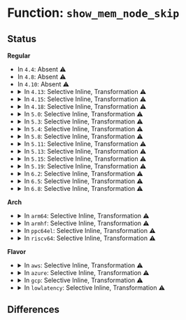 # Function: <code>show_mem_node_skip</code>

## Status
<b>Regular</b>
<ul>
<li>
In <code>4.4</code>: Absent ⚠️
</li>
<li>
In <code>4.8</code>: Absent ⚠️
</li>
<li>
In <code>4.10</code>: Absent ⚠️
</li>
<li>
<details>
<summary>In <code>4.13</code>: Selective Inline, Transformation ⚠️</summary>

**Collision:** Unique Static

**Inline:** Selective

**Transformation:** True

**Instances:**

```
In mm/page_alloc.c (ffffffff811c40a9)
Location: mm/page_alloc.c:4544
Inline: True
Inline callers:
  - mm/page_alloc.c:show_free_areas
  - mm/page_alloc.c:show_free_areas
  - mm/page_alloc.c:show_free_areas
  - mm/page_alloc.c:show_free_areas
Direct callers:
  - mm/page_alloc.c:show_free_areas
  - mm/page_alloc.c:show_free_areas
  - mm/page_alloc.c:show_free_areas
  - mm/page_alloc.c:show_free_areas
```
**Symbols:**

```
ffffffff811bea60-ffffffff811bea8c: show_mem_node_skip.part.72 (STB_LOCAL)
```
</details>
</li>
<li>
<details>
<summary>In <code>4.15</code>: Selective Inline, Transformation ⚠️</summary>

**Collision:** Unique Static

**Inline:** Selective

**Transformation:** True

**Instances:**

```
In mm/page_alloc.c (ffffffff811d8ebc)
Location: mm/page_alloc.c:4663
Inline: True
Inline callers:
  - mm/page_alloc.c:show_free_areas
  - mm/page_alloc.c:show_free_areas
  - mm/page_alloc.c:show_free_areas
  - mm/page_alloc.c:show_free_areas
Direct callers:
  - mm/page_alloc.c:show_free_areas
  - mm/page_alloc.c:show_free_areas
  - mm/page_alloc.c:show_free_areas
  - mm/page_alloc.c:show_free_areas
```
**Symbols:**

```
ffffffff811d37e0-ffffffff811d380c: show_mem_node_skip.part.73 (STB_LOCAL)
```
</details>
</li>
<li>
<details>
<summary>In <code>4.18</code>: Selective Inline, Transformation ⚠️</summary>

**Collision:** Unique Static

**Inline:** Selective

**Transformation:** True

**Instances:**

```
In mm/page_alloc.c (ffffffff811fb29d)
Location: mm/page_alloc.c:4802
Inline: True
Inline callers:
  - mm/page_alloc.c:show_free_areas
  - mm/page_alloc.c:show_free_areas
  - mm/page_alloc.c:show_free_areas
  - mm/page_alloc.c:show_free_areas
Direct callers:
  - mm/page_alloc.c:show_free_areas
  - mm/page_alloc.c:show_free_areas
  - mm/page_alloc.c:show_free_areas
  - mm/page_alloc.c:show_free_areas
```
**Symbols:**

```
ffffffff811f4aa0-ffffffff811f4acc: show_mem_node_skip.part.79 (STB_LOCAL)
```
</details>
</li>
<li>
<details>
<summary>In <code>5.0</code>: Selective Inline, Transformation ⚠️</summary>

**Collision:** Unique Static

**Inline:** Selective

**Transformation:** True

**Instances:**

```
In mm/page_alloc.c (ffffffff8120db4c)
Location: mm/page_alloc.c:4968
Inline: True
Inline callers:
  - mm/page_alloc.c:show_free_areas
  - mm/page_alloc.c:show_free_areas
  - mm/page_alloc.c:show_free_areas
  - mm/page_alloc.c:show_free_areas
Direct callers:
  - mm/page_alloc.c:show_free_areas
  - mm/page_alloc.c:show_free_areas
  - mm/page_alloc.c:show_free_areas
  - mm/page_alloc.c:show_free_areas
```
**Symbols:**

```
ffffffff81206f60-ffffffff81206f8c: show_mem_node_skip.part.86 (STB_LOCAL)
```
</details>
</li>
<li>
<details>
<summary>In <code>5.3</code>: Selective Inline, Transformation ⚠️</summary>

**Collision:** Unique Static

**Inline:** Selective

**Transformation:** True

**Instances:**

```
In mm/page_alloc.c (ffffffff81274018)
Location: mm/page_alloc.c:5154
Inline: True
Inline callers:
  - mm/page_alloc.c:show_free_areas
  - mm/page_alloc.c:show_free_areas
  - mm/page_alloc.c:show_free_areas
  - mm/page_alloc.c:show_free_areas
Direct callers:
  - mm/page_alloc.c:show_free_areas
  - mm/page_alloc.c:show_free_areas
  - mm/page_alloc.c:show_free_areas
  - mm/page_alloc.c:show_free_areas
```
**Symbols:**

```
ffffffff8126cfc0-ffffffff8126cfec: show_mem_node_skip.part.0 (STB_LOCAL)
```
</details>
</li>
<li>
<details>
<summary>In <code>5.4</code>: Selective Inline, Transformation ⚠️</summary>

**Collision:** Unique Static

**Inline:** Selective

**Transformation:** True

**Instances:**

```
In mm/page_alloc.c (ffffffff81282e3b)
Location: mm/page_alloc.c:5172
Inline: True
Inline callers:
  - mm/page_alloc.c:show_free_areas
  - mm/page_alloc.c:show_free_areas
  - mm/page_alloc.c:show_free_areas
  - mm/page_alloc.c:show_free_areas
Direct callers:
  - mm/page_alloc.c:show_free_areas
  - mm/page_alloc.c:show_free_areas
  - mm/page_alloc.c:show_free_areas
  - mm/page_alloc.c:show_free_areas
```
**Symbols:**

```
ffffffff8127bdd0-ffffffff8127bdfc: show_mem_node_skip.part.0 (STB_LOCAL)
```
</details>
</li>
<li>
<details>
<summary>In <code>5.8</code>: Selective Inline, Transformation ⚠️</summary>

**Collision:** Unique Static

**Inline:** Selective

**Transformation:** True

**Instances:**

```
In mm/page_alloc.c (ffffffff812b4ebb)
Location: mm/page_alloc.c:5275
Inline: True
Inline callers:
  - mm/page_alloc.c:show_free_areas
  - mm/page_alloc.c:show_free_areas
  - mm/page_alloc.c:show_free_areas
  - mm/page_alloc.c:show_free_areas
  - mm/page_alloc.c:show_free_areas
Direct callers:
  - mm/page_alloc.c:show_free_areas
  - mm/page_alloc.c:show_free_areas
  - mm/page_alloc.c:show_free_areas
```
**Symbols:**

```
ffffffff812ae260-ffffffff812ae28c: show_mem_node_skip.part.0 (STB_LOCAL)
```
</details>
</li>
<li>
<details>
<summary>In <code>5.11</code>: Selective Inline, Transformation ⚠️</summary>

**Collision:** Unique Static

**Inline:** Selective

**Transformation:** True

**Instances:**

```
In mm/page_alloc.c (ffffffff81be8215)
Location: mm/page_alloc.c:5441
Inline: True
Inline callers:
  - mm/page_alloc.c:show_free_areas
  - mm/page_alloc.c:show_free_areas
  - mm/page_alloc.c:show_free_areas
  - mm/page_alloc.c:show_free_areas
  - mm/page_alloc.c:show_free_areas
Direct callers:
  - mm/page_alloc.c:show_free_areas
  - mm/page_alloc.c:show_free_areas
  - mm/page_alloc.c:show_free_areas
```
**Symbols:**

```
ffffffff812b9ca0-ffffffff812b9ccc: show_mem_node_skip.part.0 (STB_LOCAL)
```
</details>
</li>
<li>
<details>
<summary>In <code>5.13</code>: Selective Inline, Transformation ⚠️</summary>

**Collision:** Unique Static

**Inline:** Selective

**Transformation:** True

**Instances:**

```
In mm/page_alloc.c (ffffffff81bda012)
Location: mm/page_alloc.c:5644
Inline: True
Inline callers:
  - mm/page_alloc.c:show_free_areas
  - mm/page_alloc.c:show_free_areas
  - mm/page_alloc.c:show_free_areas
  - mm/page_alloc.c:show_free_areas
  - mm/page_alloc.c:show_free_areas
Direct callers:
  - mm/page_alloc.c:show_free_areas
  - mm/page_alloc.c:show_free_areas
  - mm/page_alloc.c:show_free_areas
```
**Symbols:**

```
ffffffff812bed10-ffffffff812bed3c: show_mem_node_skip.part.0 (STB_LOCAL)
```
</details>
</li>
<li>
<details>
<summary>In <code>5.15</code>: Selective Inline, Transformation ⚠️</summary>

**Collision:** Unique Static

**Inline:** Selective

**Transformation:** True

**Instances:**

```
In mm/page_alloc.c (ffffffff81cbdebc)
Location: mm/page_alloc.c:5825
Inline: True
Inline callers:
  - mm/page_alloc.c:show_free_areas
  - mm/page_alloc.c:show_free_areas
  - mm/page_alloc.c:show_free_areas
  - mm/page_alloc.c:show_free_areas
  - mm/page_alloc.c:show_free_areas
Direct callers:
  - mm/page_alloc.c:show_free_areas
  - mm/page_alloc.c:show_free_areas
  - mm/page_alloc.c:show_free_areas
```
**Symbols:**

```
ffffffff81301640-ffffffff8130166c: show_mem_node_skip.part.0 (STB_LOCAL)
```
</details>
</li>
<li>
<details>
<summary>In <code>5.19</code>: Selective Inline, Transformation ⚠️</summary>

**Collision:** Unique Static

**Inline:** Selective

**Transformation:** True

**Instances:**

```
In mm/page_alloc.c (ffffffff81e6fd78)
Location: mm/page_alloc.c:5880
Inline: True
Inline callers:
  - mm/page_alloc.c:show_free_areas
  - mm/page_alloc.c:show_free_areas
  - mm/page_alloc.c:show_free_areas
  - mm/page_alloc.c:show_free_areas
  - mm/page_alloc.c:show_free_areas
Direct callers:
  - mm/page_alloc.c:show_free_areas
  - mm/page_alloc.c:show_free_areas
  - mm/page_alloc.c:show_free_areas
```
**Symbols:**

```
ffffffff81368d80-ffffffff81368db4: show_mem_node_skip.part.0 (STB_LOCAL)
```
</details>
</li>
<li>
<details>
<summary>In <code>6.2</code>: Selective Inline, Transformation ⚠️</summary>

**Collision:** Unique Static

**Inline:** Selective

**Transformation:** True

**Instances:**

```
In mm/page_alloc.c (ffffffff813eded4)
Location: mm/page_alloc.c:6023
Inline: True
Inline callers:
  - mm/page_alloc.c:__show_free_areas
  - mm/page_alloc.c:__show_free_areas
  - mm/page_alloc.c:__show_free_areas
  - mm/page_alloc.c:__show_free_areas
  - mm/page_alloc.c:__show_free_areas
Direct callers:
  - mm/page_alloc.c:__show_free_areas
  - mm/page_alloc.c:__show_free_areas
  - mm/page_alloc.c:__show_free_areas
  - mm/page_alloc.c:__show_free_areas
  - mm/page_alloc.c:__show_free_areas
```
**Symbols:**

```
ffffffff813e4d30-ffffffff813e4d64: show_mem_node_skip.part.0 (STB_LOCAL)
```
</details>
</li>
<li>
<details>
<summary>In <code>6.5</code>: Selective Inline, Transformation ⚠️</summary>

**Collision:** Unique Static

**Inline:** Selective

**Transformation:** True

**Instances:**

```
In mm/show_mem.c (ffffffff813de227)
Location: mm/show_mem.c:128
Inline: True
Inline callers:
  - mm/show_mem.c:__show_free_areas
  - mm/show_mem.c:__show_free_areas
  - mm/show_mem.c:__show_free_areas
  - mm/show_mem.c:__show_free_areas
  - mm/show_mem.c:__show_free_areas
Direct callers:
  - mm/show_mem.c:__show_free_areas
  - mm/show_mem.c:__show_free_areas
  - mm/show_mem.c:__show_free_areas
  - mm/show_mem.c:__show_free_areas
  - mm/show_mem.c:__show_free_areas
  - mm/show_mem.c:__show_free_areas
```
**Symbols:**

```
ffffffff813ddac0-ffffffff813ddaf4: show_mem_node_skip.part.0 (STB_LOCAL)
```
</details>
</li>
<li>
<details>
<summary>In <code>6.8</code>: Selective Inline, Transformation ⚠️</summary>

**Collision:** Unique Static

**Inline:** Selective

**Transformation:** True

**Instances:**

```
In mm/show_mem.c (ffffffff81408017)
Location: mm/show_mem.c:125
Inline: True
Inline callers:
  - mm/show_mem.c:show_free_areas
  - mm/show_mem.c:show_free_areas
  - mm/show_mem.c:show_free_areas
  - mm/show_mem.c:show_free_areas
  - mm/show_mem.c:show_free_areas
Direct callers:
  - mm/show_mem.c:show_free_areas
  - mm/show_mem.c:show_free_areas
  - mm/show_mem.c:show_free_areas
  - mm/show_mem.c:show_free_areas
  - mm/show_mem.c:show_free_areas
  - mm/show_mem.c:show_free_areas
```
**Symbols:**

```
ffffffff81407990-ffffffff814079c4: show_mem_node_skip.part.0 (STB_LOCAL)
```
</details>
</li>
</ul>
<b>Arch</b>
<ul>
<li>
<details>
<summary>In <code>arm64</code>: Selective Inline, Transformation ⚠️</summary>

**Collision:** Unique Static

**Inline:** Selective

**Transformation:** True

**Instances:**

```
In mm/page_alloc.c (ffff8000103196a4)
Location: mm/page_alloc.c:5172
Inline: True
Inline callers:
  - mm/page_alloc.c:show_free_areas
  - mm/page_alloc.c:show_free_areas
  - mm/page_alloc.c:show_free_areas
  - mm/page_alloc.c:show_free_areas
Direct callers:
  - mm/page_alloc.c:show_free_areas
  - mm/page_alloc.c:show_free_areas
  - mm/page_alloc.c:show_free_areas
  - mm/page_alloc.c:show_free_areas
```
**Symbols:**

```
ffff800010313358-ffff8000103133b4: show_mem_node_skip.part.0 (STB_LOCAL)
```
</details>
</li>
<li>
<details>
<summary>In <code>armhf</code>: Selective Inline, Transformation ⚠️</summary>

**Collision:** Unique Static

**Inline:** Selective

**Transformation:** True

**Instances:**

```
In mm/page_alloc.c (c0534074)
Location: mm/page_alloc.c:5172
Inline: True
Inline callers:
  - mm/page_alloc.c:show_free_areas
  - mm/page_alloc.c:show_free_areas
  - mm/page_alloc.c:show_free_areas
  - mm/page_alloc.c:show_free_areas
Direct callers:
  - mm/page_alloc.c:show_free_areas
  - mm/page_alloc.c:show_free_areas
  - mm/page_alloc.c:show_free_areas
  - mm/page_alloc.c:show_free_areas
```
**Symbols:**

```
c052df6c-c052dfc8: show_mem_node_skip.part.0 (STB_LOCAL)
```
</details>
</li>
<li>
<details>
<summary>In <code>ppc64el</code>: Selective Inline, Transformation ⚠️</summary>

**Collision:** Unique Static

**Inline:** Selective

**Transformation:** True

**Instances:**

```
In mm/page_alloc.c (c0000000003ebff8)
Location: mm/page_alloc.c:5172
Inline: True
Inline callers:
  - mm/page_alloc.c:show_free_areas
  - mm/page_alloc.c:show_free_areas
  - mm/page_alloc.c:show_free_areas
  - mm/page_alloc.c:show_free_areas
Direct callers:
  - mm/page_alloc.c:show_free_areas
  - mm/page_alloc.c:show_free_areas
  - mm/page_alloc.c:show_free_areas
  - mm/page_alloc.c:show_free_areas
```
**Symbols:**

```
c0000000003e4890-c0000000003e4900: show_mem_node_skip.part.0 (STB_LOCAL)
```
</details>
</li>
<li>
<details>
<summary>In <code>riscv64</code>: Selective Inline, Transformation ⚠️</summary>

**Collision:** Unique Static

**Inline:** Selective

**Transformation:** True

**Instances:**

```
In mm/page_alloc.c (ffffffe00021f244)
Location: mm/page_alloc.c:5172
Inline: True
Inline callers:
  - mm/page_alloc.c:show_free_areas
  - mm/page_alloc.c:show_free_areas
  - mm/page_alloc.c:show_free_areas
  - mm/page_alloc.c:show_free_areas
Direct callers:
  - mm/page_alloc.c:show_free_areas
  - mm/page_alloc.c:show_free_areas
  - mm/page_alloc.c:show_free_areas
  - mm/page_alloc.c:show_free_areas
```
**Symbols:**

```
ffffffe00021a63a-ffffffe00021a68c: show_mem_node_skip.part.0 (STB_LOCAL)
```
</details>
</li>
</ul>
<b>Flavor</b>
<ul>
<li>
<details>
<summary>In <code>aws</code>: Selective Inline, Transformation ⚠️</summary>

**Collision:** Unique Static

**Inline:** Selective

**Transformation:** True

**Instances:**

```
In mm/page_alloc.c (ffffffff8127b48b)
Location: mm/page_alloc.c:5172
Inline: True
Inline callers:
  - mm/page_alloc.c:show_free_areas
  - mm/page_alloc.c:show_free_areas
  - mm/page_alloc.c:show_free_areas
  - mm/page_alloc.c:show_free_areas
Direct callers:
  - mm/page_alloc.c:show_free_areas
  - mm/page_alloc.c:show_free_areas
  - mm/page_alloc.c:show_free_areas
  - mm/page_alloc.c:show_free_areas
```
**Symbols:**

```
ffffffff81274420-ffffffff8127444c: show_mem_node_skip.part.0 (STB_LOCAL)
```
</details>
</li>
<li>
<details>
<summary>In <code>azure</code>: Selective Inline, Transformation ⚠️</summary>

**Collision:** Unique Static

**Inline:** Selective

**Transformation:** True

**Instances:**

```
In mm/page_alloc.c (ffffffff8126d36b)
Location: mm/page_alloc.c:5172
Inline: True
Inline callers:
  - mm/page_alloc.c:show_free_areas
  - mm/page_alloc.c:show_free_areas
  - mm/page_alloc.c:show_free_areas
  - mm/page_alloc.c:show_free_areas
Direct callers:
  - mm/page_alloc.c:show_free_areas
  - mm/page_alloc.c:show_free_areas
  - mm/page_alloc.c:show_free_areas
  - mm/page_alloc.c:show_free_areas
```
**Symbols:**

```
ffffffff81266390-ffffffff812663bc: show_mem_node_skip.part.0 (STB_LOCAL)
```
</details>
</li>
<li>
<details>
<summary>In <code>gcp</code>: Selective Inline, Transformation ⚠️</summary>

**Collision:** Unique Static

**Inline:** Selective

**Transformation:** True

**Instances:**

```
In mm/page_alloc.c (ffffffff8127922b)
Location: mm/page_alloc.c:5172
Inline: True
Inline callers:
  - mm/page_alloc.c:show_free_areas
  - mm/page_alloc.c:show_free_areas
  - mm/page_alloc.c:show_free_areas
  - mm/page_alloc.c:show_free_areas
Direct callers:
  - mm/page_alloc.c:show_free_areas
  - mm/page_alloc.c:show_free_areas
  - mm/page_alloc.c:show_free_areas
  - mm/page_alloc.c:show_free_areas
```
**Symbols:**

```
ffffffff812721c0-ffffffff812721ec: show_mem_node_skip.part.0 (STB_LOCAL)
```
</details>
</li>
<li>
<details>
<summary>In <code>lowlatency</code>: Selective Inline, Transformation ⚠️</summary>

**Collision:** Unique Static

**Inline:** Selective

**Transformation:** True

**Instances:**

```
In mm/page_alloc.c (ffffffff81288e1b)
Location: mm/page_alloc.c:5172
Inline: True
Inline callers:
  - mm/page_alloc.c:show_free_areas
  - mm/page_alloc.c:show_free_areas
  - mm/page_alloc.c:show_free_areas
  - mm/page_alloc.c:show_free_areas
Direct callers:
  - mm/page_alloc.c:show_free_areas
  - mm/page_alloc.c:show_free_areas
  - mm/page_alloc.c:show_free_areas
  - mm/page_alloc.c:show_free_areas
```
**Symbols:**

```
ffffffff81281c20-ffffffff81281c4c: show_mem_node_skip.part.0 (STB_LOCAL)
```
</details>
</li>
</ul>

## Differences
